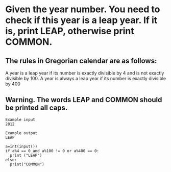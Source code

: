 # Given the year number. You need to check if this year is a leap year. If it is, print LEAP, otherwise print COMMON.

## The rules in Gregorian calendar are as follows:

A year is a leap year if its number is exactly divisible by 4 and is not exactly divisible by 100.
A year is always a leap year if its number is exactly divisible by 400

## Warning. The words LEAP and COMMON should be printed all caps.
```
Example input
2012

Example output
LEAP

```

```
a=int(input())
if a%4 == 0 and a%100 != 0 or a%400 == 0:
  print ("LEAP")
else:
  print("COMMON")
```
